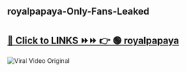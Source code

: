 
 ## royalpapaya-Only-Fans-Leaked

# <h2><a href="https://clipsfans.com/royalpapaya&ref=git">🔗 Click to LINKS ⏩⏩ 👉 🟢 royalpapaya </a></h2>

<a href="https://clipsfans.com/royalpapaya&ref=git" rel="nofollow" data-target="animated-image.originalLink"><img src="https://i.ibb.co.com/xMMVF88/686577567.gif" alt="Viral Video Original" style="max-width: 100%; display: inline-block;" data-target="animated-image.originalImage"></a>
